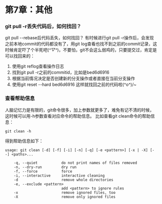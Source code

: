 # 第7章：其他

### git pull -r丢失代码后，如何找回？
git pull --rebase后代码丢失，如何找回？
有时候进行git pull -r操作后，会发现之前本地commit的代码都没有了，用git log查看也找不到之前的commit记录，这时候肯定吓了个半死吧(*^▽^*)，不要怕，git不会这么弱鸡的，只要提交过，肯定是可以找回来的：
1. 使用git reflog查看操作日志
2. 找到git pull -r之前的commitid，比如是bed6d6916
3. 根据当前情况决定是否创建新的分支操作或者直接在当前分支操作
4. 使用git reset --hard bed6d6916
这样就找回之前的代码啦\(^o^)/~

### 查看帮助信息
人脑记忆力是有限的，git命令很多，加上参数就更多了，难免有记不清的时候，这时候可以用-h参数查看对应命令的帮助信息。
比如查看git clean命令的帮助信息：
```shell
git clean -h
```
得到帮助信息如下：
```shell
usage: git clean [-d] [-f] [-i] [-n] [-q] [-e <pattern>] [-x | -X] [--] <paths>...

    -q, --quiet           do not print names of files removed
    -n, --dry-run         dry run
    -f, --force           force
    -i, --interactive     interactive cleaning
    -d                    remove whole directories
    -e, --exclude <pattern>
                          add <pattern> to ignore rules
    -x                    remove ignored files, too
    -X                    remove only ignored files
```